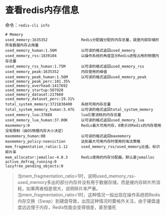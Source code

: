 # 查看redis内存信息
命令：`redis-cli info`
```
# Memory
used_memory:1635352               Redis分配器分配的内存总量，就是内部存储的所有数据内存占用量
used_memory_human:1.56M           以可读的格式返回used_memory
used_memory_rss:1839104           以操作系统的角度显示Redis进程占用的物理内存总量
used_memory_rss_human:1.75M       以可读的格式返回used_memory_rss
used_memory_peak:1635352          内存使用的峰值
used_memory_peak_human:1.56M      以可读的格式返回used_memory_peak
used_memory_peak_perc:101.35%
used_memory_overhead:1417692
used_memory_startup:507920
used_memory_dataset:217660
used_memory_dataset_perc:19.31%
total_system_memory:3721830400    系统可用内存总量
total_system_memory_human:3.47G   以可读的格式返回total_system_memory
used_memory_lua:37888             lua引擎消耗的内存总量
used_memory_lua_human:37.00K      以可读的格式返回used_memory_lua
maxmemory:0                       Redis最大可用内存，0表示对Redis的内存使用没有限制（由OS物理内存大小决定）
maxmemory_human:0B                以可读的格式返回maxmemory
maxmemory_policy:noeviction       达到最大可用内存时使用的淘汰策略
mem_fragmentation_ratio:1.12      used_memory_rss/used_memory比值，标识碎片率
mem_allocator:jemalloc-4.0.3      Redis使用的内存分配器，默认是jemalloc
active_defrag_running:0
lazyfree_pending_objects:0
```
>当mem_fragmentation_ratio>1时，说明used_memory_rss-used_memory多出的部分内存并没有用于数据存储，而是被内存碎片所消耗，如果两者相差很大，说明碎片率严重。<br>
>当mem_fragmentation_ratio<1时，这种情况一般出现在操作系统把Redis内存交换（Swap）到硬盘导致，出现这种情况时要格外关注，由于硬盘速度远远慢于内存，Redis性能会变得很差，甚至僵死
